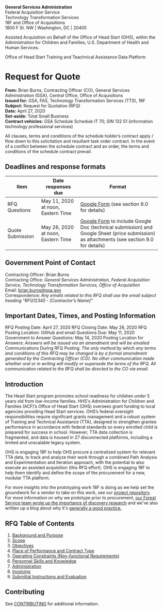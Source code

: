 **General Services Administration**<br>
Federal Acquisition Service<br>
Technology Transformation Services<br>
18F and Office of Acquisitions<br>
1800 F St. NW | Washington, DC | 20405

Assisted Acquisition on Behalf of the Office of Head Start (OHS), within the Administration for Children and Families, U.S. Department of Health and Human Services.

Office of Head Start Training and Teachnical Assistance Data Platform

# Request for Quote

**From:** Brian Burns, Contracting Officer (CO), General Services Administration (GSA), Central Office, Office of Acquisitions<br>
**Issued for:** GSA, FAS, Technology Transformation Services (TTS), 18F<br>
**Subject:** Request for Quotation (RFQ)<br>
**Date:** April 27, 2020<br>
**Set-aside:** Total Small Business<br>
**Contract vehicles:** GSA Schedule Schedule IT 70; SIN 132 51 (information technology professional services)

All clauses, terms and conditions of the schedule holder’s contract apply / flow down to this solicitation and resultant task order contract. In the event of a conflict between the schedule contract and an order, the terms and conditions of the schedule contract prevail. 

## Deadlines and response formats

| Item | Date responses due | Format |
| ------------- | ------------- | ------------- |
| RFQ Questions | May 11, 2020 at noon, Eastern Time | [Google Form](https://docs.google.com/forms/d/1_YghG8CdNn4dGTgL20ShxT3hECz9BfwMm18HBPM5bxo/edit) (see section 9.0 for details) |
| Quote Submission | May 26, 2020 at noon, Eastern Time | [Google Form](https://docs.google.com/forms/d/e/1FAIpQLSeRRNcNHNbOSEVfuwGTkLCtJYKAH_k2cUBWxX7kfWDfAapxnA/viewform?usp=sf_link) to include Google Doc (technical submission) and Google Sheet (price submission) as attachments (see section 9.0 for details) |

## Government Point of Contact

Contracting Officer: Brian Burns<br>
Contracting Office: _General Services Administration, Federal Acquisition Service, Technology Transformation Services, Office of Acquisition_<br>
Email: brian.burns@gsa.gov<br>
Correspondence: _Any emails related to this RFQ shall use the email subject heading “RFQ12345 - [Contractor’s Name]”_<br>

## Important Dates, Times, and Posting Information

RFQ Posting Date: April 27, 2020
RFQ Closing Date: May 26, 2020 
RFQ Posting Location: GitHub and email 
Questions Due: May 11, 2020
Government to Answer Questions: May 14, 2020
Posting Location for Answers: _Answers will be issued via an amendment and will be emailed_
Communications During RFQ Posting: _The only method by which any terms and conditions of this RFQ may be changed is by a formal amendment generated by the Contracting Officer (CO). No other communication made whether oral or in writing will modify or supersede the terms of the RFQ. All communication related to the RFQ shall be directed to the CO via email._

## Introduction

The Head Start program promotes school readiness for children under 5 years old from low-income families. HHS's Administration for Children and Families (ACF)’s Office of Head Start (OHS) oversees grant funding to local agencies providing Head Start services. OHS’s federal oversight responsibilities require significant grants management and a robust system of Training and Technical Assistance (TTA), designed to strengthen grantee performance in accordance with federal standards so every enrolled child is prepared for success in school. However, TTA data collection is fragmented, and data is housed in 27 disconnected platforms, including a limited and unscalable legacy system.

OHS is engaging 18F to help OHS procure a centralized system for relevant TTA data, to track and analyze their work through a combined Path Analysis and Experimentation and Iteration approach, with the potential to also execute an assisted acquisition (this RFQ effort). OHS is engaging 18F to help them identify and define the scope of the procurement for a new, modular TTA platform.

For more insights into the prototyping work 18F is doing as we help set the groundwork for a vendor to take on this work, see our [project repository](https://github.com/18F/Head-Start-TTA). For more information on why we prototype prior to procurement, [our Forest Service team wrote up the importance of discovery research](https://18f.gsa.gov/2017/06/22/why-discovery-research-matters-for-modular-procurement/) and we've also written up a blog about why it's [generally a good practice.](https://18f.gsa.gov/2018/01/30/getting-prepared-to-prototype/)

## RFQ Table of Contents

1. [Background and Purpose](Final_Request_for_Quotes.md#10-background-and-purpose)
2. [Scope](Final_Request_for_Quotes.md#20-scope)
3. [Objectives](Final_Request_for_Quotes.md#30-objectives)
4. [Place of Performance and Contract Type](Final_Request_for_Quotes.md#40-contract-place-of-performance-and-contract-type)
5. [Operating Constraints (Non-functional Requirements)](Final_Request_for_Quotes.md#50-operating-constraints-non-functional-requirements)
6. [Personnel Skills and Knowledge](Final_Request_for_Quotes.md#60personnel-skills-and-knowledge)
7. [Administration](Final_Request_for_Quotes.md#60personnel-skills-and-knowledge)
8. [Invoicing](Final_Request_for_Quotes.md#80-invoicing)
9. [Submittal Instructions and Evaluation](Final_Request_for_Quotes.md#80-invoicing)

## Contributing

See [CONTRIBUTING](CONTRIBUTING.md) for additional information.
